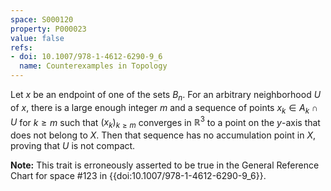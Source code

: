 ```yaml
---
space: S000120
property: P000023
value: false
refs:
- doi: 10.1007/978-1-4612-6290-9_6
  name: Counterexamples in Topology
---
```


Let $x$ be an endpoint of one of the sets $B_n$.
For an arbitrary neighborhood $U$ of $x$, there is a large enough integer $m$ and a sequence of points $x_k\in A_k\cap U$ for $k\ge m$ such that $(x_k)_{k\ge m}$ converges in $\mathbb R^3$ to a point on the $y$-axis that does not belong to $X$.
Then that sequence has no accumulation point in $X$, proving that $U$ is not compact.


**Note:** This trait is erroneously asserted to be true in the General Reference Chart for space #123 in
{{doi:10.1007/978-1-4612-6290-9_6}}.
